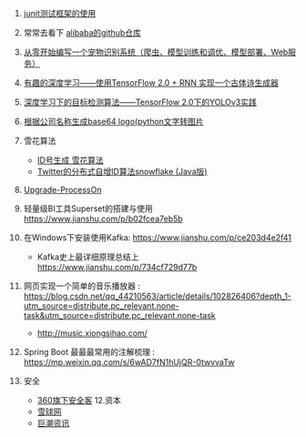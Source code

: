 1. [junit测试框架的使用](https://www.cnblogs.com/hustfly/p/3405486.html)

1. 常常去看下 [alibaba的github仓库](https://github.com/alibaba)
1. [从零开始编写一个宠物识别系统（爬虫、模型训练和调优、模型部署、Web服务）](https://www.aaronjny.com/articles/2019/12/17/1576592367309.html#b3_solo_h1_0)
2. [有趣的深度学习——使用TensorFlow 2.0 + RNN 实现一个古体诗生成器](https://www.aaronjny.com/articles/2020/01/02/1577944439534.html)
3. [深度学习下的目标检测算法——TensorFlow 2.0下的YOLOv3实践](https://www.aaronjny.com/articles/2019/12/22/1576989909962.html)
4. [根据公司名称生成base64 logo(python文字转图片](https://www.aaronjny.com/articles/2019/11/06/1573018075959.html)
5. 雪花算法
    - [ID号生成 雪花算法](https://www.jianshu.com/p/d3881a6a895e)
    - [Twitter的分布式自增ID算法snowflake (Java版)](https://www.cnblogs.com/relucent/p/4955340.html)
6. [Upgrade-ProcessOn](https://github.com/RunAtWorld/Upgrade-ProcessOn)
7. 轻量级BI工具Superset的搭建与使用 https://www.jianshu.com/p/b02fcea7eb5b
8. 在Windows下安装使用Kafka: https://www.jianshu.com/p/ce203d4e2f41
    - Kafka史上最详细原理总结上 https://www.jianshu.com/p/734cf729d77b
9. 网页实现一个简单的音乐播放器 : https://blog.csdn.net/qq_44210563/article/details/102826406?depth_1-utm_source=distribute.pc_relevant.none-task&utm_source=distribute.pc_relevant.none-task
    - http://music.xiongsihao.com/
10. Spring Boot 最最最常用的注解梳理 : https://mp.weixin.qq.com/s/6wAD7fN1hUjQR-0twvvaTw
11. 安全
    - [360旗下安全客](https://www.anquanke.com/)
12.资本
    - [雪球网](https://xueqiu.com/)
    - [巨潮资讯](http://www.cninfo.com.cn/)
